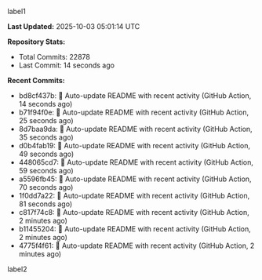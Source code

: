
label1 
<!-- ACTIVITY_START -->
**Last Updated:** 2025-10-03 05:01:14 UTC

**Repository Stats:**
- Total Commits: 22878
- Last Commit: 14 seconds ago

**Recent Commits:**
- bd8cf437b: 🤖 Auto-update README with recent activity (GitHub Action, 14 seconds ago)
- b71f94f0e: 🤖 Auto-update README with recent activity (GitHub Action, 25 seconds ago)
- 8d7baa9da: 🤖 Auto-update README with recent activity (GitHub Action, 35 seconds ago)
- d0b4fab19: 🤖 Auto-update README with recent activity (GitHub Action, 49 seconds ago)
- 448065cd7: 🤖 Auto-update README with recent activity (GitHub Action, 59 seconds ago)
- a5596fb45: 🤖 Auto-update README with recent activity (GitHub Action, 70 seconds ago)
- 1f0dd7a22: 🤖 Auto-update README with recent activity (GitHub Action, 81 seconds ago)
- c817f74c8: 🤖 Auto-update README with recent activity (GitHub Action, 2 minutes ago)
- b11455204: 🤖 Auto-update README with recent activity (GitHub Action, 2 minutes ago)
- 4775f4f61: 🤖 Auto-update README with recent activity (GitHub Action, 2 minutes ago)
<!-- ACTIVITY_END -->

label2
